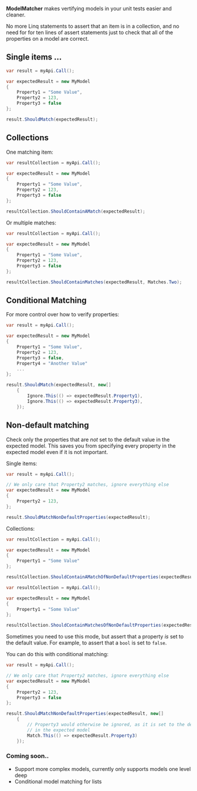 **ModelMatcher** makes vertifying models in your unit tests easier and cleaner. 

No more Linq statements to assert that an item is in a collection, and no need for for ten lines of assert statements just to check that all of the properties on a model are correct.

## Single items ...

```csharp
var result = myApi.Call();

var expectedResult = new MyModel
{
    Property1 = "Some Value",
    Property2 = 123,
    Property3 = false
};

result.ShouldMatch(expectedResult);
```

## Collections

One matching item:

```csharp
var resultCollection = myApi.Call();

var expectedResult = new MyModel
{
    Property1 = "Some Value",
    Property2 = 123,
    Property3 = false
};

resultCollection.ShouldContainAMatch(expectedResult);
```

Or multiple matches:

```csharp
var resultCollection = myApi.Call();

var expectedResult = new MyModel
{
    Property1 = "Some Value",
    Property2 = 123,
    Property3 = false
};

resultCollection.ShouldContainMatches(expectedResult, Matches.Two);
```

## Conditional Matching

For more control over how to verify properties:

```csharp
var result = myApi.Call();

var expectedResult = new MyModel
{
    Property1 = "Some Value",
    Property2 = 123,
    Property3 = false,
    Property4 = "Another Value"
    ...
};

result.ShouldMatch(expectedResult, new[]
	{
		Ignore.This(() => expectedResult.Property1),
		Ignore.This(() => expectedResult.Property3),
	});
```

## Non-default matching

Check only the properties that are *not* set to the default value in the expected model. This saves you from specifying every property in the expected model even if it is not important.

Single items:

```csharp
var result = myApi.Call();

// We only care that Property2 matches, ignore everything else
var expectedResult = new MyModel
{
    Property2 = 123,
};

result.ShouldMatchNonDefaultProperties(expectedResult);
```

Collections:

```csharp
var resultCollection = myApi.Call();

var expectedResult = new MyModel
{
    Property1 = "Some Value"
};

resultCollection.ShouldContainAMatchOfNonDefaultProperties(expectedResult);
```

```csharp
var resultCollection = myApi.Call();

var expectedResult = new MyModel
{
    Property1 = "Some Value"
};

resultCollection.ShouldContainMatchesOfNonDefaultProperties(expectedResult, Matches.Three);
```

Sometimes you need to use this mode, but assert that a property *is* set to the default value. 
For example, to assert that a ``bool`` is set to ``false``.

You can do this with conditional matching:

```csharp
var result = myApi.Call();

// We only care that Property2 matches, ignore everything else
var expectedResult = new MyModel
{
    Property2 = 123,
    Property3 = false
};

result.ShouldMatchNonDefaultProperties(expectedResult, new[]
	{
		// Property3 would otherwise be ignored, as it is set to the default value
		// in the expected model
		Match.This(() => expectedResult.Property3)
	});
```


### Coming soon..

- Support more complex models, currently only supports models one level deep
- Conditional model matching for lists
